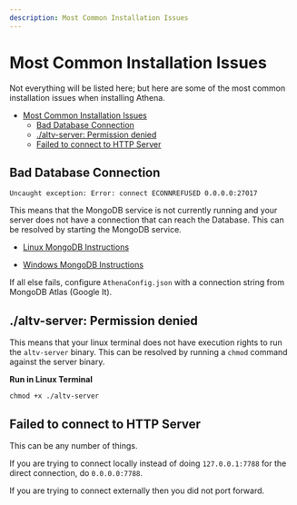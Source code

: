 ```yaml
---
description: Most Common Installation Issues
---
```


# Most Common Installation Issues

Not everything will be listed here; but here are some of the most common installation issues when installing Athena.

- [Most Common Installation Issues](#most-common-installation-issues)
  - [Bad Database Connection](#bad-database-connection)
  - [./altv-server: Permission denied](#altv-server-permission-denied)
  - [Failed to connect to HTTP Server](#failed-to-connect-to-http-server)

## Bad Database Connection

```
Uncaught exception: Error: connect ECONNREFUSED 0.0.0.0:27017
```

This means that the MongoDB service is not currently running and your server does not have a connection that can reach the Database. This can be resolved by starting the MongoDB service.

* [Linux MongoDB Instructions](./linux.md#MongoDB)

* [Windows MongoDB Instructions](./windows.md#ensure-mongodb-running-as-a-service)

If all else fails, configure `AthenaConfig.json` with a connection string from MongoDB Atlas (Google It).

## ./altv-server: Permission denied

This means that your linux terminal does not have execution rights to run the `altv-server` binary. This can be resolved by running a `chmod` command against the server binary.

**Run in Linux Terminal**

```
chmod +x ./altv-server
```

## Failed to connect to HTTP Server

This can be any number of things.

If you are trying to connect locally instead of doing `127.0.0.1:7788` for the direct connection, do `0.0.0.0:7788`.

If you are trying to connect externally then you did not port forward.
